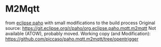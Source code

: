 # M2Mqtt
from [eclipse paho](https://eclipse.org/paho/clients/dotnet/)
with small modifications to the build process
Original source:
https://git.eclipse.org/r/paho/org.eclipse.paho.mqtt.m2mqtt
Not available (ATOW), probably moved.
Working copy (and Modification):
https://github.com/piccaso/paho.mqtt.m2mqtt/tree/opentrigger
